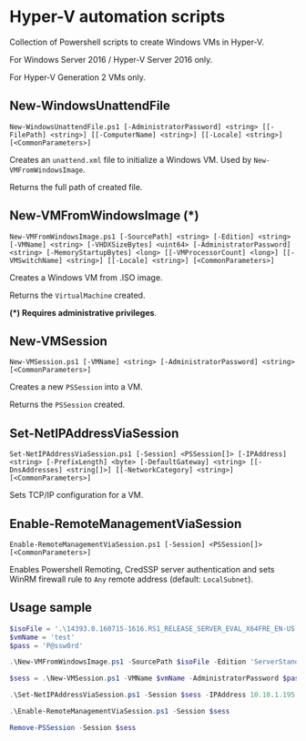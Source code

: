 # Hyper-V automation scripts

Collection of Powershell scripts to create Windows VMs in Hyper-V.

For Windows Server 2016 / Hyper-V Server 2016 only.

For Hyper-V Generation 2 VMs only.



## New-WindowsUnattendFile

```
New-WindowsUnattendFile.ps1 [-AdministratorPassword] <string> [[-FilePath] <string>] [[-ComputerName] <string>] [[-Locale] <string>] [<CommonParameters>]
```

Creates an `unattend.xml` file to initialize a Windows VM. Used by `New-VMFromWindowsImage`.

Returns the full path of created file.



## New-VMFromWindowsImage (*)

```
New-VMFromWindowsImage.ps1 [-SourcePath] <string> [-Edition] <string> [-VMName] <string> [-VHDXSizeBytes] <uint64> [-AdministratorPassword] <string> [-MemoryStartupBytes] <long> [[-VMProcessorCount] <long>] [[-VMSwitchName] <string>] [[-Locale] <string>] [<CommonParameters>]
```

Creates a Windows VM from .ISO image. 

Returns the `VirtualMachine` created.

**(*) Requires administrative privileges**.



## New-VMSession

```
New-VMSession.ps1 [-VMName] <string> [-AdministratorPassword] <string> [<CommonParameters>]
```

Creates a new `PSSession` into a VM.

Returns the `PSSession` created.



## Set-NetIPAddressViaSession

```
Set-NetIPAddressViaSession.ps1 [-Session] <PSSession[]> [-IPAddress] <string> [-PrefixLength] <byte> [-DefaultGateway] <string> [[-DnsAddresses] <string[]>] [[-NetworkCategory] <string>] [<CommonParameters>]
```

Sets TCP/IP configuration for a VM.



## Enable-RemoteManagementViaSession

```
Enable-RemoteManagementViaSession.ps1 [-Session] <PSSession[]> [<CommonParameters>]
```

Enables Powershell Remoting, CredSSP server authentication and sets WinRM firewall rule to `Any` remote address (default: `LocalSubnet`).



## Usage sample

```powershell
$isoFile = '.\14393.0.160715-1616.RS1_RELEASE_SERVER_EVAL_X64FRE_EN-US.ISO'
$vmName = 'test'
$pass = 'P@ssw0rd'

.\New-VMFromWindowsImage.ps1 -SourcePath $isoFile -Edition 'ServerStandardCore' -VMName $vmName -VHDXSizeBytes 60GB -AdministratorPassword $pass -MemoryStartupBytes 2GB -VMProcessorCount 2

$sess = .\New-VMSession.ps1 -VMName $vmName -AdministratorPassword $pass

.\Set-NetIPAddressViaSession.ps1 -Session $sess -IPAddress 10.10.1.195 -PrefixLength 16 -DefaultGateway 10.10.1.250 -DnsAddresses '8.8.8.8','8.8.4.4' -NetworkCategory 'Public'

.\Enable-RemoteManagementViaSession.ps1 -Session $sess

Remove-PSSession -Session $sess
```

